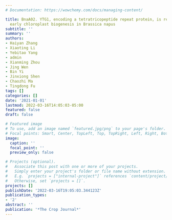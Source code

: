 ```yaml
---
# Documentation: https://wowchemy.com/docs/managing-content/

title: BnaA02. YTG1, encoding a tetratricopeptide repeat protein, is required for
  early chloroplast biogenesis in Brassica napus
subtitle: ''
summary: ''
authors:
- Haiyan Zhang
- Xiaoting Li
- Yebitao Yang
- admin
- Xianming Zhou
- Jing Wen
- Bin Yi
- Jinxiong Shen
- Chaozhi Ma
- Tingdong Fu
tags: []
categories: []
date: '2021-01-01'
lastmod: 2022-03-16T14:05:03-05:00
featured: false
draft: false

# Featured image
# To use, add an image named `featured.jpg/png` to your page's folder.
# Focal points: Smart, Center, TopLeft, Top, TopRight, Left, Right, BottomLeft, Bottom, BottomRight.
image:
  caption: ''
  focal_point: ''
  preview_only: false

# Projects (optional).
#   Associate this post with one or more of your projects.
#   Simply enter your project's folder or file name without extension.
#   E.g. `projects = ["internal-project"]` references `content/project/deep-learning/index.md`.
#   Otherwise, set `projects = []`.
projects: []
publishDate: '2022-03-16T19:05:03.344123Z'
publication_types:
- '2'
abstract: ''
publication: '*The Crop Journal*'
---
```

